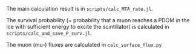 
The main calculation result is in `scripts/calc_MTA_rate.jl`.

The survival probability (= probability that a muon reaches a PDOM in the ice with sufficient energy to excite the scintillator) is calculated in `scripts/calc_and_save_P_surv.jl`.

The muon (mu-) fluxes are calculated in `calc_surface_flux.py`
